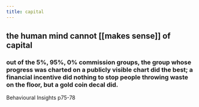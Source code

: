 ```yaml
---
title: capital
---
```


## the human mind cannot [[makes sense]] of capital
### out of the 5%, 95%, 0% commission groups, the group whose progress was charted on a publicly visible chart did the best; a financial incentive did nothing to stop people throwing waste on the floor, but a gold coin decal did.
Behavioural Insights p75-78
